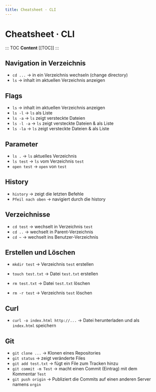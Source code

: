 ```yaml
---
title: Cheatsheet · CLI
---
```

# Cheatsheet · CLI

::: TOC
**Content**
[[TOC]]
:::


## Navigation in Verzeichnis

* `cd ...` → in ein Verzeichnis wechseln (change directory)
* `ls` → inhalt im aktuellen Verzeichnis anzeigen

## Flags

* `ls` → inhalt im aktuellen Verzeichnis anzeigen
* `ls -l` → `ls` als Liste
* `ls -a` → `ls` zeigt versteckte Dateien
* `ls -l -a` → `ls` zeigt versteckte Dateien & als Liste
* `ls -la` → `ls` zeigt versteckte Dateien & als Liste


## Parameter
* `ls .` → `ls` aktuelles Verzeichnis
* `ls test` → `ls` vom Verzeichnis `test`
* `open test` → `open` von `test`


## History

* `history` → zeigt die letzten Befehle
* `Pfeil nach oben` → navigiert durch die history


## Verzeichnisse

* `cd test` → wechselt in Verzeichnis `test`  
* `cd ..` → wechselt in Parent-Verzeichnis
* `cd ~` → wechselt ins Benutzer-Verzeichnis


## Erstellen und Löschen

* `mkdir test` → Verzeichnis `test` erstellen
* `touch test.txt` → Datei `test.txt` erstellen

* `rm test.txt` → Datei `test.txt` löschen
* `rm -r test` → Verzeichnis `test` löschen


## Curl

* `curl -o index.html http://...` → Datei herunterladen und als `index.html` speichern


## Git

* `git clone ...` → Klonen eines Repositories
* `git status` → zeigt veränderte Files
* `git add test.txt` → fügt ein File zum Tracken hinzu
* `git commit -m Test` → macht einen Commit (Eintrag) mit dem Kommentar `Test`
* `git push origin` → Publiziert die Commits auf einen anderen Server namens `orgin`
